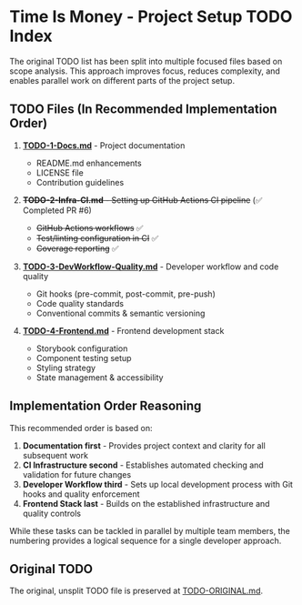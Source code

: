 # Time Is Money - Project Setup TODO Index

The original TODO list has been split into multiple focused files based on scope analysis. This approach improves focus, reduces complexity, and enables parallel work on different parts of the project setup.

## TODO Files (In Recommended Implementation Order)

1. [**TODO-1-Docs.md**](TODO-1-Docs.md) - Project documentation
   - README.md enhancements
   - LICENSE file
   - Contribution guidelines

2. ~~**TODO-2-Infra-CI.md** - Setting up GitHub Actions CI pipeline~~ (✅ Completed PR #6)
   - ~~GitHub Actions workflows~~ ✅
   - ~~Test/linting configuration in CI~~ ✅
   - ~~Coverage reporting~~ ✅

3. [**TODO-3-DevWorkflow-Quality.md**](TODO-3-DevWorkflow-Quality.md) - Developer workflow and code quality
   - Git hooks (pre-commit, post-commit, pre-push)
   - Code quality standards
   - Conventional commits & semantic versioning

4. [**TODO-4-Frontend.md**](TODO-4-Frontend.md) - Frontend development stack
   - Storybook configuration
   - Component testing setup
   - Styling strategy
   - State management & accessibility

## Implementation Order Reasoning

This recommended order is based on:

1. **Documentation first** - Provides project context and clarity for all subsequent work
2. **CI Infrastructure second** - Establishes automated checking and validation for future changes
3. **Developer Workflow third** - Sets up local development process with Git hooks and quality enforcement
4. **Frontend Stack last** - Builds on the established infrastructure and quality controls

While these tasks can be tackled in parallel by multiple team members, the numbering provides a logical sequence for a single developer approach.

## Original TODO

The original, unsplit TODO file is preserved at [TODO-ORIGINAL.md](TODO-ORIGINAL.md).
